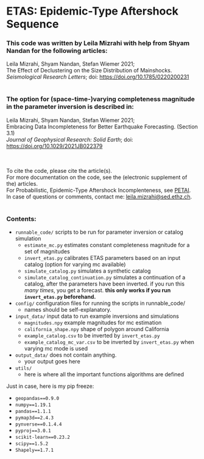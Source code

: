 # ETAS: Epidemic-Type Aftershock Sequence

### This code was written by Leila Mizrahi with help from Shyam Nandan for the following articles:

Leila Mizrahi, Shyam Nandan, Stefan Wiemer 2021;<br/>The Effect of Declustering on the Size Distribution of Mainshocks.<br/>
_Seismological Research Letters_; doi: https://doi.org/10.1785/0220200231<br/>
<br/>


### The option for (space-time-)varying completeness magnitude in the parameter inversion is described in:

Leila Mizrahi, Shyam Nandan, Stefan Wiemer 2021;<br/> Embracing Data Incompleteness for Better Earthquake Forecasting. (Section 3.1)<br/>
_Journal of Geophysical Research: Solid Earth_; doi: https://doi.org/10.1029/2021JB022379<br/>
<br/>
<br/>

To cite the code, please cite the article(s).<br/>
For more documentation on the code, see the (electronic supplement of the) articles.<br/>
For Probabilistic, Epidemic-Type Aftershock Incomplenteness, see [PETAI](https://github.com/lmizrahi/petai).<br/>
In case of questions or comments, contact me: leila.mizrahi@sed.ethz.ch.
<br/>
<br/>
### Contents:
* <code>runnable_code/</code> scripts to be run for parameter inversion or catalog simulation
  * <code>estimate_mc.py</code> estimates constant completeness magnitude for a set of magnitudes
  * <code>invert_etas.py</code> calibrates ETAS parameters based on an input catalog (option for varying mc available)
  * <code>simulate_catalog.py</code> simulates a synthetic catalog
  * <code>simulate_catalog_continuation.py</code> simulates a continuation of a catalog, after the parameters have been inverted. if you run this *many times*, you get a forecast. __this only works if you run <code>invert_etas.py</code> beforehand.__ 
* <code>config/</code> configuration files for running the scripts in runnable_code/
  * names should be self-explanatory.
* <code>input_data/</code> input data to run example inversions and simulations
  * <code>magnitudes.npy</code> example magnitudes for mc estimation
  * <code>california_shape.npy</code> shape of polygon around California
  * <code>example_catalog.csv</code> to be inverted by <code>invert_etas.py</code>
  * <code>example_catalog_mc_var.csv</code> to be inverted by <code>invert_etas.py</code> when varying mc mode is used
* <code>output_data/</code> does not contain anything. 
  * your output goes here
* <code>utils/ </code>
  * here is where all the important functions algorithms are defined


Just in case, here is my pip freeze:<br/>

* <code>geopandas==0.9.0</code>
* <code>numpy==1.19.1</code>
* <code>pandas==1.1.1</code>
* <code>pymap3d==2.4.3</code>
* <code>pynverse==0.1.4.4</code>
* <code>pyproj==3.0.1</code>
* <code>scikit-learn==0.23.2</code>
* <code>scipy==1.5.2</code>
* <code>Shapely==1.7.1</code>
